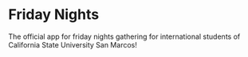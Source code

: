 # Friday Nights

The official app for friday nights gathering for international students of California State University San Marcos!
